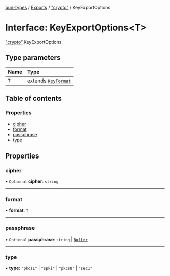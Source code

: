 [bun-types](https://oven-sh.github.io/bun-types/README.md) / [Exports](https://oven-sh.github.io/bun-types/modules.md) / ["crypto"](https://oven-sh.github.io/bun-types/modules/crypto_.md) / KeyExportOptions

# Interface: KeyExportOptions<T\>

["crypto"](https://oven-sh.github.io/bun-types/modules/crypto_.md).KeyExportOptions

## Type parameters

| Name | Type |
| :------ | :------ |
| `T` | extends [`KeyFormat`](https://oven-sh.github.io/bun-types/modules/crypto_.md#keyformat) |

## Table of contents

### Properties

- [cipher](https://oven-sh.github.io/bun-types/interfaces/crypto_.KeyExportOptions.md#cipher)
- [format](https://oven-sh.github.io/bun-types/interfaces/crypto_.KeyExportOptions.md#format)
- [passphrase](https://oven-sh.github.io/bun-types/interfaces/crypto_.KeyExportOptions.md#passphrase)
- [type](https://oven-sh.github.io/bun-types/interfaces/crypto_.KeyExportOptions.md#type)

## Properties

### cipher

• `Optional` **cipher**: `string`

___

### format

• **format**: `T`

___

### passphrase

• `Optional` **passphrase**: `string` \| [`Buffer`](https://oven-sh.github.io/bun-types/modules/buffer_.md#buffer)

___

### type

• **type**: ``"pkcs1"`` \| ``"spki"`` \| ``"pkcs8"`` \| ``"sec1"``
